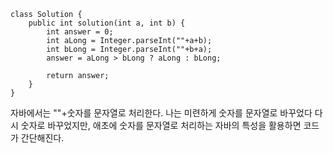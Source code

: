 ```
class Solution {
    public int solution(int a, int b) {
        int answer = 0;
        int aLong = Integer.parseInt(""+a+b);
        int bLong = Integer.parseInt(""+b+a);
        answer = aLong > bLong ? aLong : bLong;

        return answer;
    }
}
```

자바에서는 ""+숫자를 문자열로 처리한다.
나는 미련하게 숫자를 문자열로 바꾸었다 다시 숫자로 바꾸었지만,
애초에 숫자를 문자열로 처리하는 자바의 특성을 활용하면 코드가 간단해진다. 